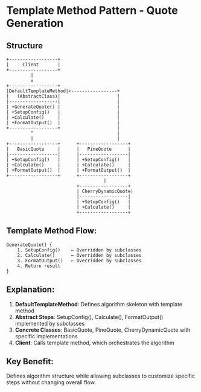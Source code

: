 # Template Method Pattern - Quote Generation

## Structure
```
+------------------+
|     Client       |
+------------------+
         |
         v
+------------------+
|DefaultTemplateMethod|<-----------------+
|   (AbstractClass)|                     |
|------------------|                     |
| +GenerateQuote() |                     |
| +SetupConfig()   |                     |
| +Calculate()     |                     |
| +FormatOutput()  |                     |
+------------------+                     |
         ^                               |
         |                               |
+------------------+      +------------------+
|   BasicQuote     |      |   PineQuote      |
|------------------|      |------------------|
| +SetupConfig()   |      | +SetupConfig()   |
| +Calculate()     |      | +Calculate()     |
| +FormatOutput()  |      | +FormatOutput()  |
+------------------+      +------------------+
                                    |
                          +------------------+
                          | CherryDynamicQuote|
                          |------------------|
                          | +SetupConfig()   |
                          | +Calculate()     |
                          +------------------+
```

## Template Method Flow:
```
GenerateQuote() {
    1. SetupConfig()    ← Overridden by subclasses
    2. Calculate()      ← Overridden by subclasses  
    3. FormatOutput()   ← Overridden by subclasses
    4. Return result
}
```

## Explanation:
1. **DefaultTemplateMethod**: Defines algorithm skeleton with template method
2. **Abstract Steps**: SetupConfig(), Calculate(), FormatOutput() implemented by subclasses
3. **Concrete Classes**: BasicQuote, PineQuote, CherryDynamicQuote with specific implementations
4. **Client**: Calls template method, which orchestrates the algorithm

## Key Benefit:
Defines algorithm structure while allowing subclasses to customize specific steps without changing overall flow.